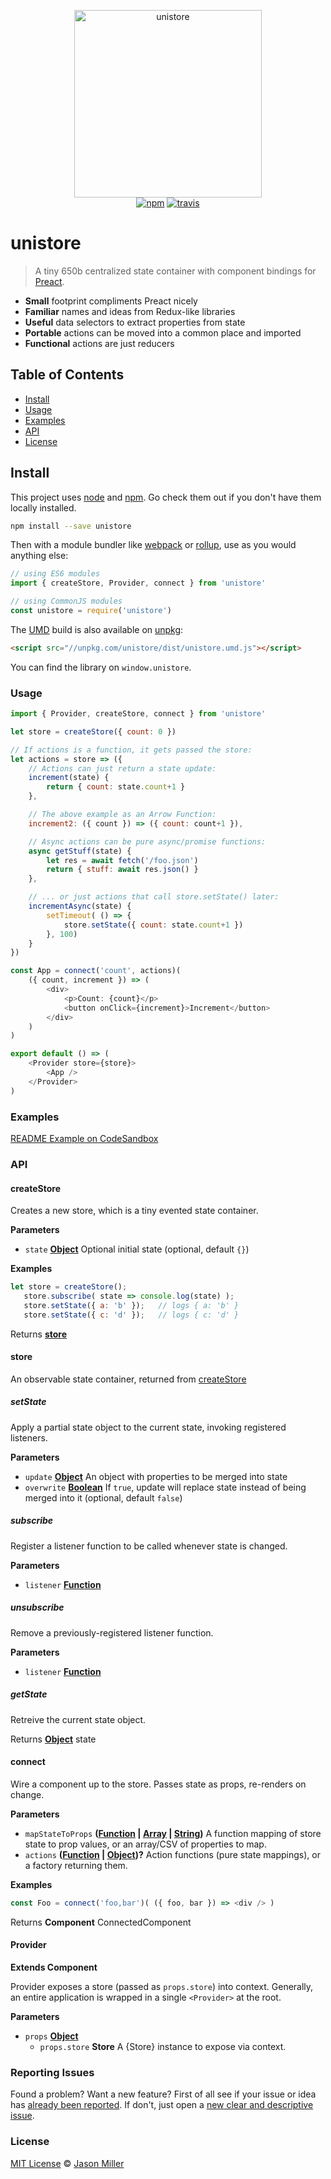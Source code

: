 <p align="center">
  <img src="https://i.imgur.com/o0u6dto.png" width="300" height="300" alt="unistore">
  <br>
  <a href="https://www.npmjs.org/package/unistore"><img src="https://img.shields.io/npm/v/unistore.svg?style=flat" alt="npm"></a> <a href="https://travis-ci.org/developit/unistore"><img src="https://travis-ci.org/developit/unistore.svg?branch=master" alt="travis"></a>
</p>

# unistore

> A tiny 650b centralized state container with component bindings for [Preact].

-   **Small** footprint compliments Preact nicely
-   **Familiar** names and ideas from Redux-like libraries
-   **Useful** data selectors to extract properties from state
-   **Portable** actions can be moved into a common place and imported
-   **Functional** actions are just reducers

## Table of Contents

-   [Install](#install)
-   [Usage](#usage)
-   [Examples](#examples)
-   [API](#api)
-   [License](#license)

## Install

This project uses [node](http://nodejs.org) and [npm](https://npmjs.com). Go check them out if you don't have them locally installed.

```sh
npm install --save unistore
```

Then with a module bundler like [webpack](https://webpack.js.org) or [rollup](http://rollupjs.org), use as you would anything else:

```javascript
// using ES6 modules
import { createStore, Provider, connect } from 'unistore'

// using CommonJS modules
const unistore = require('unistore')
```

The [UMD](https://github.com/umdjs/umd) build is also available on [unpkg](https://unpkg.com):

```html
<script src="//unpkg.com/unistore/dist/unistore.umd.js"></script>
```

You can find the library on `window.unistore`.

### Usage

```js
import { Provider, createStore, connect } from 'unistore'

let store = createStore({ count: 0 })

// If actions is a function, it gets passed the store:
let actions = store => ({
	// Actions can just return a state update:
	increment(state) {
		return { count: state.count+1 }
	},

	// The above example as an Arrow Function:
	increment2: ({ count }) => ({ count: count+1 }),

	// Async actions can be pure async/promise functions:
	async getStuff(state) {
		let res = await fetch('/foo.json')
		return { stuff: await res.json() }
	},

	// ... or just actions that call store.setState() later:
	incrementAsync(state) {
		setTimeout( () => {
			store.setState({ count: state.count+1 })
		}, 100)
	}
})

const App = connect('count', actions)(
	({ count, increment }) => (
		<div>
			<p>Count: {count}</p>
			<button onClick={increment}>Increment</button>
		</div>
	)
)

export default () => (
	<Provider store={store}>
		<App />
	</Provider>
)
```

### Examples

[README Example on CodeSandbox](https://codesandbox.io/s/l7y7w5qkz9)

### API

<!-- Generated by documentation.js. Update this documentation by updating the source code. -->

#### createStore

Creates a new store, which is a tiny evented state container.

**Parameters**

-   `state` **[Object](https://developer.mozilla.org/docs/Web/JavaScript/Reference/Global_Objects/Object)** Optional initial state (optional, default `{}`)

**Examples**

```javascript
let store = createStore();
   store.subscribe( state => console.log(state) );
   store.setState({ a: 'b' });   // logs { a: 'b' }
   store.setState({ c: 'd' });   // logs { c: 'd' }
```

Returns **[store](#store)** 

#### store

An observable state container, returned from [createStore](#createstore)

##### setState

Apply a partial state object to the current state, invoking registered listeners.

**Parameters**

-   `update` **[Object](https://developer.mozilla.org/docs/Web/JavaScript/Reference/Global_Objects/Object)** An object with properties to be merged into state
-   `overwrite` **[Boolean](https://developer.mozilla.org/docs/Web/JavaScript/Reference/Global_Objects/Boolean)** If `true`, update will replace state instead of being merged into it (optional, default `false`)

##### subscribe

Register a listener function to be called whenever state is changed.

**Parameters**

-   `listener` **[Function](https://developer.mozilla.org/docs/Web/JavaScript/Reference/Statements/function)** 

##### unsubscribe

Remove a previously-registered listener function.

**Parameters**

-   `listener` **[Function](https://developer.mozilla.org/docs/Web/JavaScript/Reference/Statements/function)** 

##### getState

Retreive the current state object.

Returns **[Object](https://developer.mozilla.org/docs/Web/JavaScript/Reference/Global_Objects/Object)** state

#### connect

Wire a component up to the store. Passes state as props, re-renders on change.

**Parameters**

-   `mapStateToProps` **([Function](https://developer.mozilla.org/docs/Web/JavaScript/Reference/Statements/function) \| [Array](https://developer.mozilla.org/docs/Web/JavaScript/Reference/Global_Objects/Array) \| [String](https://developer.mozilla.org/docs/Web/JavaScript/Reference/Global_Objects/String))** A function mapping of store state to prop values, or an array/CSV of properties to map.
-   `actions` **([Function](https://developer.mozilla.org/docs/Web/JavaScript/Reference/Statements/function) \| [Object](https://developer.mozilla.org/docs/Web/JavaScript/Reference/Global_Objects/Object))?** Action functions (pure state mappings), or a factory returning them.

**Examples**

```javascript
const Foo = connect('foo,bar')( ({ foo, bar }) => <div /> )
```

Returns **Component** ConnectedComponent

#### Provider

**Extends Component**

Provider exposes a store (passed as `props.store`) into context.
 Generally, an entire application is wrapped in a single `<Provider>` at the root.

**Parameters**

-   `props` **[Object](https://developer.mozilla.org/docs/Web/JavaScript/Reference/Global_Objects/Object)** 
    -   `props.store` **Store** A {Store} instance to expose via context.

### Reporting Issues

Found a problem? Want a new feature? First of all see if your issue or idea has [already been reported](../../issues).
If don't, just open a [new clear and descriptive issue](../../issues/new).

### License

[MIT License](LICENSE.md) © [Jason Miller](https://jasonformat.com/)

[preact]: https://github.com/developit/preact
